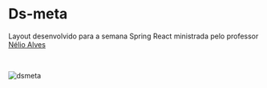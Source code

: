 <h1>Ds-meta</h1>
<p>Layout desenvolvido para a semana Spring React ministrada pelo professor <a href="https://github.com/acenelio">Nélio Alves</a></p><br>

![dsmeta](https://user-images.githubusercontent.com/87610833/178748711-6897a097-a124-4a6e-9222-475a470f2601.png)
